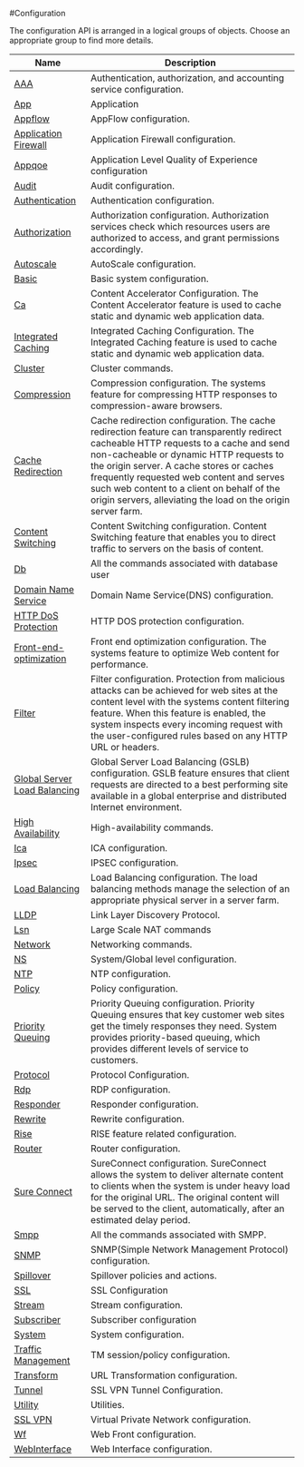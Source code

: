 #Configuration

The configuration API is arranged in a logical groups of objects. Choose an appropriate group to find more details.


<table><thead><tr><th>Name</th><th>Description</th></tr></thead><tbody><tr><td><a href="../../configuration/aaa/aaa">AAA</a></td><td>Authentication, authorization, and accounting service configuration.</td><tr><tr><td><a href="../../configuration/app/app">App</a></td><td>Application</td><tr><tr><td><a href="../../configuration/appflow/appflow">Appflow</a></td><td>AppFlow configuration.</td><tr><tr><td><a href="../../configuration/application-firewall/application-firewall">Application Firewall</a></td><td>Application Firewall configuration.</td><tr><tr><td><a href="../../configuration/appqoe/appqoe">Appqoe</a></td><td>Application Level Quality of Experience configuration</td><tr><tr><td><a href="../../configuration/audit/audit">Audit</a></td><td>Audit configuration.</td><tr><tr><td><a href="../../configuration/authentication/authentication">Authentication</a></td><td>Authentication configuration.</td><tr><tr><td><a href="../../configuration/authorization/authorization">Authorization</a></td><td>Authorization configuration. Authorization services check which resources users are authorized to access, and grant permissions accordingly.</td><tr><tr><td><a href="../../configuration/autoscale/autoscale">Autoscale</a></td><td>AutoScale configuration.</td><tr><tr><td><a href="../../configuration/basic/basic">Basic</a></td><td>Basic system configuration.</td><tr><tr><td><a href="../../configuration/ca/ca">Ca</a></td><td>Content Accelerator Configuration. The Content Accelerator feature is used to cache static and dynamic web application data.</td><tr><tr><td><a href="../../configuration/integrated-caching/integrated-caching">Integrated Caching</a></td><td>Integrated Caching Configuration. The Integrated Caching feature is used to cache static and dynamic web application data.</td><tr><tr><td><a href="../../configuration/cluster/cluster">Cluster</a></td><td>Cluster commands.</td><tr><tr><td><a href="../../configuration/compression/compression">Compression</a></td><td>Compression configuration. The systems feature for compressing HTTP responses to compression-aware browsers.</td><tr><tr><td><a href="../../configuration/cache-redirection/cache-redirection">Cache Redirection</a></td><td>Cache redirection configuration. The cache redirection feature can transparently redirect cacheable HTTP requests to a cache and send non-cacheable or dynamic HTTP requests to the origin server. A cache stores or caches frequently requested web content and serves such web content to a client on behalf of the origin servers, alleviating the load on the origin server farm.</td><tr><tr><td><a href="../../configuration/content-switching/content-switching">Content Switching</a></td><td>Content Switching configuration. Content Switching feature that enables you to direct traffic to servers on the basis of content.</td><tr><tr><td><a href="../../configuration/db/db">Db</a></td><td>All the commands associated with database user</td><tr><tr><td><a href="../../configuration/domain-name-service/domain-name-service">Domain Name Service</a></td><td>Domain Name Service(DNS) configuration.</td><tr><tr><td><a href="../../configuration/http-dos-protection/http-dos-protection">HTTP DoS Protection</a></td><td>HTTP DOS protection configuration.</td><tr><tr><td><a href="../../configuration/front-end-optimization/front-end-optimization">Front-end-optimization</a></td><td>Front end optimization configuration. The systems feature to optimize Web content for performance.</td><tr><tr><td><a href="../../configuration/filter/filter">Filter</a></td><td>Filter configuration. Protection from malicious attacks can be achieved for web sites at the content level with the systems content filtering feature. When this feature is enabled, the system inspects every incoming request with the user-configured rules based on any HTTP URL or headers.</td><tr><tr><td><a href="../../configuration/global-server-load-balancing/global-server-load-balancing">Global Server Load Balancing</a></td><td>Global Server Load Balancing (GSLB) configuration. GSLB feature ensures that client requests are directed to a best performing site available in a global enterprise and distributed Internet environment.</td><tr><tr><td><a href="../../configuration/high-availability/high-availability">High Availability</a></td><td>High-availability commands.</td><tr><tr><td><a href="../../configuration/ica/ica">Ica</a></td><td>ICA configuration.</td><tr><tr><td><a href="../../configuration/ipsec/ipsec">Ipsec</a></td><td>IPSEC configuration.</td><tr><tr><td><a href="../../configuration/load-balancing/load-balancing">Load Balancing</a></td><td>Load Balancing configuration. The load balancing methods manage the selection of an appropriate physical server in a server farm.</td><tr><tr><td><a href="../../configuration/lldp/lldp">LLDP</a></td><td>Link Layer Discovery Protocol.</td><tr><tr><td><a href="../../configuration/lsn/lsn">Lsn</a></td><td>Large Scale NAT commands</td><tr><tr><td><a href="../../configuration/network/network">Network</a></td><td>Networking commands.</td><tr><tr><td><a href="../../configuration/ns/ns">NS</a></td><td>System/Global level configuration.</td><tr><tr><td><a href="../../configuration/ntp/ntp">NTP</a></td><td>NTP configuration.</td><tr><tr><td><a href="../../configuration/policy/policy">Policy</a></td><td>Policy configuration.</td><tr><tr><td><a href="../../configuration/priority-queuing/priority-queuing">Priority Queuing</a></td><td>Priority Queuing configuration. Priority Queuing ensures that key customer web sites get the timely responses they need. System provides priority-based queuing, which provides different levels of service to customers.</td><tr><tr><td><a href="../../configuration/protocol/protocol">Protocol</a></td><td>Protocol Configuration.</td><tr><tr><td><a href="../../configuration/rdp/rdp">Rdp</a></td><td>RDP configuration.</td><tr><tr><td><a href="../../configuration/responder/responder">Responder</a></td><td>Responder configuration.</td><tr><tr><td><a href="../../configuration/rewrite/rewrite">Rewrite</a></td><td>Rewrite configuration.</td><tr><tr><td><a href="../../configuration/rise/rise">Rise</a></td><td>RISE feature related configuration.</td><tr><tr><td><a href="../../configuration/router/router">Router</a></td><td>Router configuration.</td><tr><tr><td><a href="../../configuration/sure-connect/sure-connect">Sure Connect</a></td><td>SureConnect configuration. SureConnect allows the system to deliver alternate content to clients when the system is under heavy load for the original URL. The original content will be served to the client, automatically, after an estimated delay period.</td><tr><tr><td><a href="../../configuration/smpp/smpp">Smpp</a></td><td>All the commands associated with SMPP.</td><tr><tr><td><a href="../../configuration/snmp/snmp">SNMP</a></td><td>SNMP(Simple Network Management Protocol) configuration.</td><tr><tr><td><a href="../../configuration/spillover/spillover">Spillover</a></td><td>Spillover policies and actions.</td><tr><tr><td><a href="../../configuration/ssl/ssl">SSL</a></td><td>SSL Configuration</td><tr><tr><td><a href="../../configuration/stream/stream">Stream</a></td><td>Stream configuration.</td><tr><tr><td><a href="../../configuration/subscriber/subscriber">Subscriber</a></td><td>Subscriber configuration</td><tr><tr><td><a href="../../configuration/system/system">System</a></td><td>System configuration.</td><tr><tr><td><a href="../../configuration/traffic-management/traffic-management">Traffic Management</a></td><td>TM session/policy configuration.</td><tr><tr><td><a href="../../configuration/transform/transform">Transform</a></td><td>URL Transformation configuration.</td><tr><tr><td><a href="../../configuration/tunnel/tunnel">Tunnel</a></td><td>SSL VPN Tunnel Configuration.</td><tr><tr><td><a href="../../configuration/utility/utility">Utility</a></td><td>Utilities.</td><tr><tr><td><a href="../../configuration/ssl-vpn/ssl-vpn">SSL VPN</a></td><td>Virtual Private Network configuration.</td><tr><tr><td><a href="../../configuration/wf/wf">Wf</a></td><td>Web Front configuration.</td><tr><tr><td><a href="../../configuration/webinterface/webinterface">WebInterface</a></td><td>Web Interface configuration.</td><tr></tbody></table>
